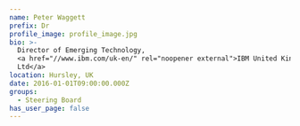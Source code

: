 ```yaml
---
name: Peter Waggett
prefix: Dr
profile_image: profile_image.jpg
bio: >-
  Director of Emerging Technology,
  <a href="//www.ibm.com/uk-en/" rel="noopener external">IBM United Kingdom
  Ltd</a>
location: Hursley, UK
date: 2016-01-01T09:00:00.000Z
groups:
  - Steering Board
has_user_page: false
---
```


